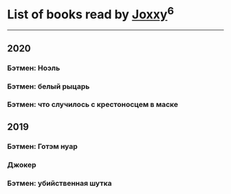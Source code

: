 # List of books read by [Joxxy](https://plus.google.com/u/0/109128632962928278575/)<sup>6</sup>
---

## 2020

### Бэтмен: Ноэль


### Бэтмен: белый рыцарь


### Бэтмен: что случилось с крестоносцем в маске



## 2019

### Бэтмен: Готэм нуар


### Джокер


### Бэтмен: убийственная шутка



